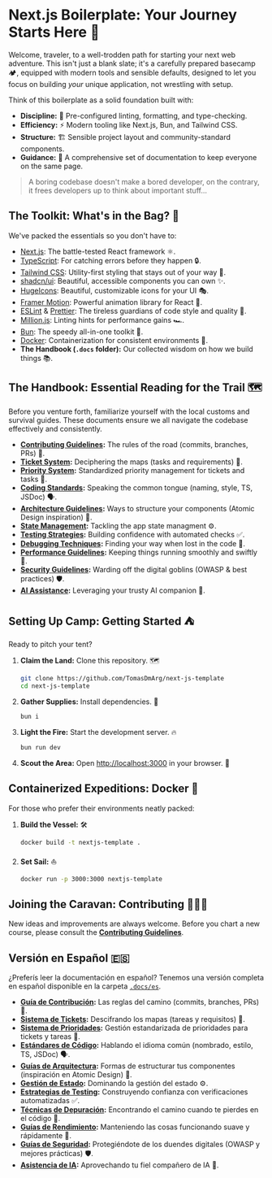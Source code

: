 # Next.js Boilerplate: Your Journey Starts Here 🚀

Welcome, traveler, to a well-trodden path for starting your next web adventure. This isn't just a blank slate; it's a carefully prepared basecamp 🏕️, equipped with modern tools and sensible defaults, designed to let you focus on building _your_ unique application, not wrestling with setup.

Think of this boilerplate as a solid foundation built with:

- **Discipline:** 🧐 Pre-configured linting, formatting, and type-checking.
- **Efficiency:** ⚡ Modern tooling like Next.js, Bun, and Tailwind CSS.
- **Structure:** 🏗️ Sensible project layout and community-standard components.
- **Guidance:** 🧭 A comprehensive set of documentation to keep everyone on the same page.

> A boring codebase doesn't make a bored developer, on the contrary, it frees developers up to think about important stuff...

## The Toolkit: What's in the Bag? 🎒

We've packed the essentials so you don't have to:

- [Next.js](https://nextjs.org/): The battle-tested React framework ⚛️.
- [TypeScript](https://www.typescriptlang.org/): For catching errors before they happen 🔒.
- [Tailwind CSS](https://tailwindcss.com/): Utility-first styling that stays out of your way 🎨.
- [shadcn/ui](https://ui.shadcn.com/): Beautiful, accessible components you can own ✨.
- [HugeIcons](https://hugeicons.com/): Beautiful, customizable icons for your UI 🎭.
- [Framer Motion](https://www.framer.com/motion/): Powerful animation library for React 🌊.
- [ESLint](https://eslint.org/) & [Prettier](https://prettier.io/): The tireless guardians of code style and quality 🧹.
- [Million.js](https://million.js.org/): Linting hints for performance gains 🏎️.
- [Bun](https://bun.sh/): The speedy all-in-one toolkit 🐇.
- [Docker](https://www.docker.com/): Containerization for consistent environments 🐳.
- **The Handbook (`.docs` folder):** Our collected wisdom on how we build things 📚.

## The Handbook: Essential Reading for the Trail 🗺️

Before you venture forth, familiarize yourself with the local customs and survival guides. These documents ensure we all navigate the codebase effectively and consistently.

- **[Contributing Guidelines](./.docs/CONTRIBUTING.md):** The rules of the road (commits, branches, PRs) 🤝.
- **[Ticket System](./.docs/TICKET_SYSTEM.md):** Deciphering the maps (tasks and requirements) 🎫.
- **[Priority System](./.docs/PRIORITY_SYSTEM.md):** Standardized priority management for tickets and tasks 🎯.
- **[Coding Standards](./.docs/CODING_STANDARDS.md):** Speaking the common tongue (naming, style, TS, JSDoc) 🗣️.
- **[Architecture Guidelines](./.docs/ARCHITECTURE.md):** Ways to structure your components (Atomic Design inspiration) 🧱.
- **[State Management](./.docs/STATE_MANAGEMENT.md):** Tackling the app state managment ⚙️.
- **[Testing Strategies](./.docs/TESTING.md):** Building confidence with automated checks ✅.
- **[Debugging Techniques](./.docs/DEBUGGING.md):** Finding your way when lost in the code 🔦.
- **[Performance Guidelines](./.docs/PERFORMANCE.md):** Keeping things running smoothly and swiftly 💨.
- **[Security Guidelines](./.docs/SECURITY.md):** Warding off the digital goblins (OWASP & best practices) 🛡️.
- **[AI Assistance](./.docs/AI_ASSISTANCE.md):** Leveraging your trusty AI companion 🤖.

## Setting Up Camp: Getting Started ⛺

Ready to pitch your tent?

1.  **Claim the Land:** Clone this repository. 🗺️
    ```bash
    git clone https://github.com/TomasDmArg/next-js-template
    cd next-js-template
    ```
2.  **Gather Supplies:** Install dependencies. 🎒
    ```bash
    bun i
    ```
3.  **Light the Fire:** Start the development server. 🔥
    ```bash
    bun run dev
    ```
4.  **Scout the Area:** Open [http://localhost:3000](http://localhost:3000) in your browser. 👀

## Containerized Expeditions: Docker 🐳

For those who prefer their environments neatly packed:

1.  **Build the Vessel:** 🛠️
    ```bash
    docker build -t nextjs-template .
    ```
2.  **Set Sail:** ⛵
    ```bash
    docker run -p 3000:3000 nextjs-template
    ```

## Joining the Caravan: Contributing 🧑‍🤝‍🧑

New ideas and improvements are always welcome. Before you chart a new course, please consult the **[Contributing Guidelines](./.docs/CONTRIBUTING.md)**.

## Versión en Español 🇪🇸

¿Preferís leer la documentación en español? Tenemos una versión completa en español disponible en la carpeta [`.docs/es`](./.docs/es).

- **[Guía de Contribución](./.docs/es/CONTRIBUTING.md):** Las reglas del camino (commits, branches, PRs) 🤝.
- **[Sistema de Tickets](./.docs/es/TICKET_SYSTEM.md):** Descifrando los mapas (tareas y requisitos) 🎫.
- **[Sistema de Prioridades](./.docs/es/PRIORITY_SYSTEM.md):** Gestión estandarizada de prioridades para tickets y tareas 🎯.
- **[Estándares de Código](./.docs/es/CODING_STANDARDS.md):** Hablando el idioma común (nombrado, estilo, TS, JSDoc) 🗣️.
- **[Guías de Arquitectura](./.docs/es/ARCHITECTURE.md):** Formas de estructurar tus componentes (inspiración en Atomic Design) 🧱.
- **[Gestión de Estado](./.docs/es/STATE_MANAGEMENT.md):** Dominando la gestión del estado ⚙️.
- **[Estrategias de Testing](./.docs/es/TESTING.md):** Construyendo confianza con verificaciones automatizadas ✅.
- **[Técnicas de Depuración](./.docs/es/DEBUGGING.md):** Encontrando el camino cuando te pierdes en el código 🔦.
- **[Guías de Rendimiento](./.docs/es/PERFORMANCE.md):** Manteniendo las cosas funcionando suave y rápidamente 💨.
- **[Guías de Seguridad](./.docs/es/SECURITY.md):** Protegiéndote de los duendes digitales (OWASP y mejores prácticas) 🛡️.
- **[Asistencia de IA](./.docs/es/AI_ASSISTANCE.md):** Aprovechando tu fiel compañero de IA 🤖.
